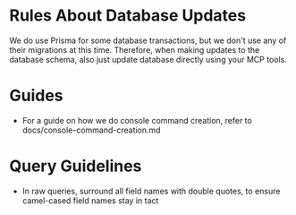 # Rules About Database Updates

We do use Prisma for some database transactions, but we don't use any of their migrations at this time. Therefore, when making updates to the database schema, also just update database directly using your MCP tools.

# Guides

- For a guide on how we do console command creation, refer to docs/console-command-creation.md

# Query Guidelines

- In raw queries, surround all field names with double quotes, to ensure camel-cased field names stay in tact 